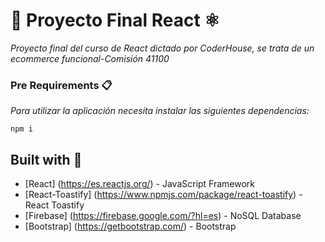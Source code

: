 # 👋 Proyecto Final React ⚛️
_Proyecto final del curso de React dictado por CoderHouse, se trata de un ecommerce funcional-Comisión 41100_

### Pre Requirements 📋

_Para utilizar la aplicación necesita instalar las siguientes dependencias:_
```
npm i
```
## Built with 👷
* [React] (https://es.reactjs.org/) - JavaScript Framework
* [React-Toastify] (https://www.npmjs.com/package/react-toastify) - React Toastify
* [Firebase] (https://firebase.google.com/?hl=es) - NoSQL Database
* [Bootstrap] (https://getbootstrap.com/) - Bootstrap